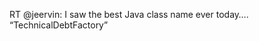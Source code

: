 <!--
id: 1364165061
link: http://kevinisom.info/post/1364165061/rt-jeervin-i-saw-the-best-java-class-name-ever
slug: rt-jeervin-i-saw-the-best-java-class-name-ever
date: Thu Oct 21 2010 18:05:07 GMT+1300 (NZDT)
raw: {"blog_name":"kevinisom","id":1364165061,"post_url":"http://kevinisom.info/post/1364165061/rt-jeervin-i-saw-the-best-java-class-name-ever","slug":"rt-jeervin-i-saw-the-best-java-class-name-ever","type":"text","date":"2010-10-21 05:05:07 GMT","timestamp":1287637507,"state":"published","format":"html","reblog_key":"VEonoiFq","tags":[],"short_url":"http://tmblr.co/Zw68Yy1HJu75","highlighted":[],"feed_item":"http://twitter.com/kev_nz/statuses/27975574006","from_feed_id":"650289","note_count":0,"title":null,"body":"<p>RT @jeervin: I saw the best Java class name ever today&#8230;. &#8220;TechnicalDebtFactory&#8221;</p>"}
publish: 2010-10-021
tags: 
title: null
-->


RT @jeervin: I saw the best Java class name ever today….
“TechnicalDebtFactory”


